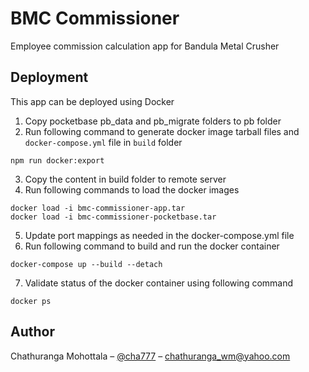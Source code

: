 # BMC Commissioner

Employee commission calculation app for Bandula Metal Crusher

## Deployment

This app can be deployed using Docker

1. Copy pocketbase pb_data and pb_migrate folders to pb folder
2. Run following command to generate docker image tarball files and `docker-compose.yml` file in `build` folder

```
npm run docker:export
```

3. Copy the content in build folder to remote server
4. Run following commands to load the docker images

```
docker load -i bmc-commissioner-app.tar
docker load -i bmc-commissioner-pocketbase.tar
```

5. Update port mappings as needed in the docker-compose.yml file
6. Run following command to build and run the docker container

```
docker-compose up --build --detach
```

7. Validate status of the docker container using following command

```
docker ps
```

## Author

Chathuranga Mohottala – [@cha777](https://github.com/cha777) – chathuranga_wm@yahoo.com
